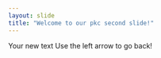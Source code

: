 ```yaml
---
layout: slide
title: "Welcome to our pkc second slide!"
---
```

Your new text
Use the left arrow to go back!
